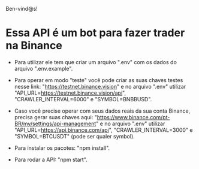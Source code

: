 Ben-vind@s! 

# Essa API é um bot para fazer trader na Binance

- Para utilizar ele tem que criar um arquivo ".env" com os dados do arquivo ".env.example".

<!-- MODO TESTE -->

- Para operar em modo "teste" você pode criar as suas chaves testes nesse link: "https://testnet.binance.vision" e no arquivo ".env" utilizar "API_URL=https://testnet.binance.vision/api", "CRAWLER_INTERVAL=6000" e "SYMBOL=BNBBUSD".


<!-- MODO DADOS PESSOAIS -->

- Caso você precise operar com seus dados reais da sua conta Binance, precisa gerar suas chaves aqui: "https://www.binance.com/pt-BR/my/settings/api-management" e no arquivo ".env" utilizar "API_URL=https://api.binance.com/api", "CRAWLER_INTERVAL=3000" e "SYMBOL=BTCUSDT" (pode ser qualer symbol).


<!-- PARA RODAR A API -->

- Para instalar os pacotes: "npm install".

- Para rodar a API: "npm start".